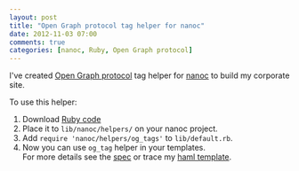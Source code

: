 ```yaml
---
layout: post
title: "Open Graph protocol tag helper for nanoc"
date: 2012-11-03 07:00
comments: true
categories: [nanoc, Ruby, Open Graph protocol]
---
```


I've created [Open Graph protocol](http://ogp.me/) tag helper for [nanoc](http://nanoc.stoneship.org/) to build my corporate site.

To use this helper:

1. Download [Ruby code](https://github.com/littleapps/littleapps.github.com/blob/source/lib/nanoc/helpers/og_tags.rb)
2. Place it to `lib/nanoc/helpers/` on your nanoc project.
3. Add ```require 'nanoc/helpers/og_tags'``` to `lib/default.rb`.
4. Now you can use `og_tag` helper in your templates.  
   For more details see the [spec](https://github.com/littleapps/littleapps.github.com/blob/source/spec/og_tags_spec.rb) or trace my [haml template](https://github.com/littleapps/littleapps.github.com/blob/source/layouts/default.haml).